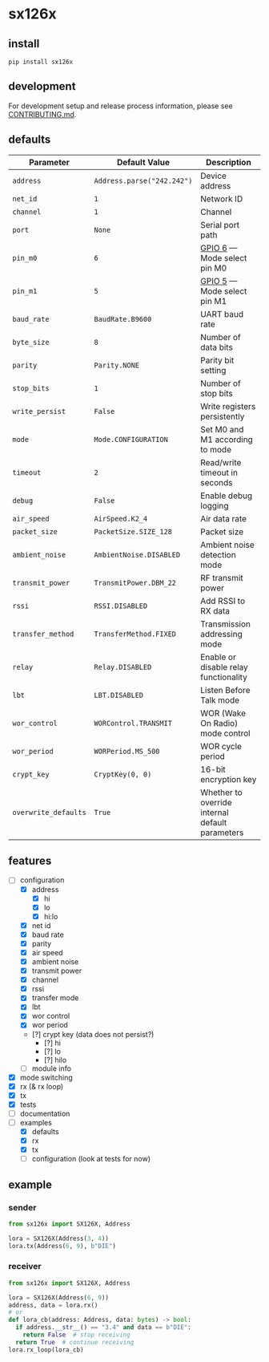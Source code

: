 # sx126x

## install

```shell
pip install sx126x
```

## development

For development setup and release process information, please see [CONTRIBUTING.md](CONTRIBUTING.md).

## defaults

| Parameter            | Default Value              | Description                                                           |
|----------------------|----------------------------|-----------------------------------------------------------------------|
| `address`            | `Address.parse("242.242")` | Device address                                                        |
| `net_id`             | `1`                        | Network ID                                                            |
| `channel`            | `1`                        | Channel                                                               |
| `port`               | `None`                     | Serial port path                                                      |
| `pin_m0`             | `6`                        | [GPIO 6](https://pinout.xyz/pinout/pin31_gpio6/) — Mode select pin M0 |
| `pin_m1`             | `5`                        | [GPIO 5](https://pinout.xyz/pinout/pin29_gpio5/) — Mode select pin M1 |
| `baud_rate`          | `BaudRate.B9600`           | UART baud rate                                                        |
| `byte_size`          | `8`                        | Number of data bits                                                   |
| `parity`             | `Parity.NONE`              | Parity bit setting                                                    |
| `stop_bits`          | `1`                        | Number of stop bits                                                   |
| `write_persist`      | `False`                    | Write registers persistently                                          |
| `mode`               | `Mode.CONFIGURATION`       | Set M0 and M1 according to mode                                       |
| `timeout`            | `2`                        | Read/write timeout in seconds                                         |
| `debug`              | `False`                    | Enable debug logging                                                  |
| `air_speed`          | `AirSpeed.K2_4`            | Air data rate                                                         |
| `packet_size`        | `PacketSize.SIZE_128`      | Packet size                                                           |
| `ambient_noise`      | `AmbientNoise.DISABLED`    | Ambient noise detection mode                                          |
| `transmit_power`     | `TransmitPower.DBM_22`     | RF transmit power                                                     |
| `rssi`               | `RSSI.DISABLED`            | Add RSSI to RX data                                                   |
| `transfer_method`    | `TransferMethod.FIXED`     | Transmission addressing mode                                          |
| `relay`              | `Relay.DISABLED`           | Enable or disable relay functionality                                 |
| `lbt`                | `LBT.DISABLED`             | Listen Before Talk mode                                               |
| `wor_control`        | `WORControl.TRANSMIT`      | WOR (Wake On Radio) mode control                                      |
| `wor_period`         | `WORPeriod.MS_500`         | WOR cycle period                                                      |
| `crypt_key`          | `CryptKey(0, 0)`           | 16-bit encryption key                                                 |
| `overwrite_defaults` | `True`                     | Whether to override internal default parameters                       |


## features

- [ ] configuration
  - [X] address
    - [X] hi
    - [X] lo
    - [X] hi:lo
  - [X] net id
  - [X] baud rate
  - [X] parity
  - [X] air speed
  - [X] ambient noise
  - [X] transmit power
  - [X] channel
  - [X] rssi
  - [X] transfer mode
  - [X] lbt
  - [X] wor control
  - [X] wor period
  - [?] crypt key (data does not persist?)
    - [?] hi
    - [?] lo
    - [?] hilo
  - [ ] module info
- [X] mode switching
- [X] rx (& rx loop)
- [X] tx
- [X] tests
- [ ] documentation
- [ ] examples
  - [X] defaults
  - [X] rx
  - [X] tx
  - [ ] configuration (look at tests for now)

## example

### sender

```python
from sx126x import SX126X, Address

lora = SX126X(Address(3, 4))
lora.tx(Address(6, 9), b"DIE")
```

### receiver

```python
from sx126x import SX126X, Address

lora = SX126X(Address(6, 9))
address, data = lora.rx()
# or
def lora_cb(address: Address, data: bytes) -> bool:
  if address.__str__() == "3.4" and data == b"DIE":
    return False  # stop receiving
  return True  # continue receiving
lora.rx_loop(lora_cb)
```
